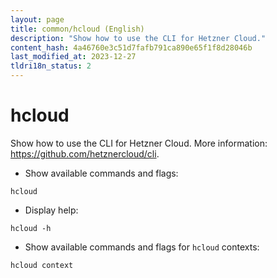 ```yaml
---
layout: page
title: common/hcloud (English)
description: "Show how to use the CLI for Hetzner Cloud."
content_hash: 4a46760e3c51d7fafb791ca890e65f1f8d28046b
last_modified_at: 2023-12-27
tldri18n_status: 2
---
```

# hcloud

Show how to use the CLI for Hetzner Cloud.
More information: <https://github.com/hetznercloud/cli>.

- Show available commands and flags:

`hcloud`

- Display help:

`hcloud -h`

- Show available commands and flags for `hcloud` contexts:

`hcloud context`
